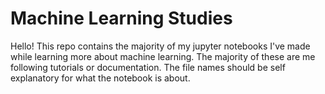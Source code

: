 # Machine Learning Studies

Hello! This repo contains the majority of my jupyter notebooks I've made while learning more about machine learning. The majority of these are me following tutorials or documentation. The file names should be self explanatory for what the notebook is about.

